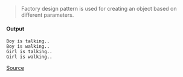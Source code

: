 > Factory design pattern is used for creating an object based on different parameters.

#### Output
```
Boy is talking..
Boy is walking..
Girl is talking..
Girl is walking..
```

[Source](https://www.programcreek.com/2013/02/java-design-pattern-factory/)
